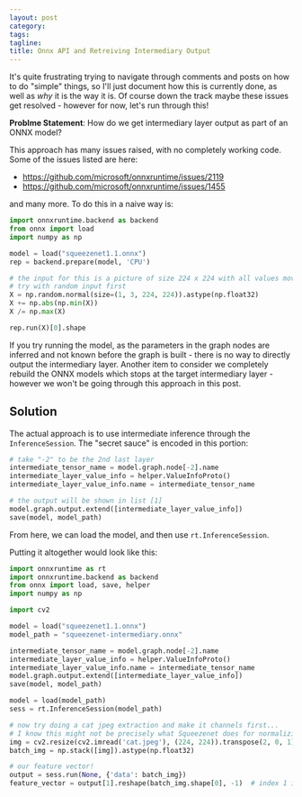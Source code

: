 ```yaml
---
layout: post
category:
tags:
tagline:
title: Onnx API and Retreiving Intermediary Output
---
```


It's quite frustrating trying to navigate through comments and posts on how to do "simple" things, so I'll just document how this is currently done, as well as _why_ it is the way it is. Of course down the track maybe these issues get resolved - however for now, let's run through this!

**Problme Statement**: How do we get intermediary layer output as part of an ONNX model?

This approach has many issues raised, with no completely working code. Some of the issues listed are here:

- https://github.com/microsoft/onnxruntime/issues/2119
- https://github.com/microsoft/onnxruntime/issues/1455

and many more. To do this in a naive way is:

```py
import onnxruntime.backend as backend
from onnx import load
import numpy as np

model = load("squeezenet1.1.onnx")
rep = backend.prepare(model, 'CPU')

# the input for this is a picture of size 224 x 224 with all values moved in 0, 1.
# try with random input first
X = np.random.normal(size=(1, 3, 224, 224)).astype(np.float32)
X += np.abs(np.min(X))
X /= np.max(X)

rep.run(X)[0].shape
```

If you try running the model, as the parameters in the graph nodes are inferred and not known before the graph is built - there is no way to directly output the intermediary layer. Another item to consider we completely rebuild the ONNX models which stops at the target intermediary layer - however we won't be going through this approach in this post.

## Solution

The actual approach is to use intermediate inference through the `InferenceSession`. The "secret sauce" is encoded in this portion:

```py
# take "-2" to be the 2nd last layer
intermediate_tensor_name = model.graph.node[-2].name
intermediate_layer_value_info = helper.ValueInfoProto()
intermediate_layer_value_info.name = intermediate_tensor_name

# the output will be shown in list [1]
model.graph.output.extend([intermediate_layer_value_info])
save(model, model_path)
```

From here, we can load the model, and then use `rt.InferenceSession`.

Putting it altogether would look like this:

```py
import onnxruntime as rt
import onnxruntime.backend as backend
from onnx import load, save, helper
import numpy as np

import cv2

model = load("squeezenet1.1.onnx")
model_path = "squeezenet-intermediary.onnx"

intermediate_tensor_name = model.graph.node[-2].name
intermediate_layer_value_info = helper.ValueInfoProto()
intermediate_layer_value_info.name = intermediate_tensor_name
model.graph.output.extend([intermediate_layer_value_info])
save(model, model_path)

model = load(model_path)
sess = rt.InferenceSession(model_path)

# now try doing a cat jpeg extraction and make it channels first...
# I know this might not be precisely what Squeezenet does for normalizing
img = cv2.resize(cv2.imread('cat.jpeg'), (224, 224)).transpose(2, 0, 1) / 256
batch_img = np.stack([img]).astype(np.float32)

# our feature vector!
output = sess.run(None, {'data': batch_img})
feature_vector = output[1].reshape(batch_img.shape[0], -1)  # index 1 is intermediate layer
```
